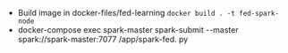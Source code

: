 - Build image in docker-files/fed-learning `docker build . -t fed-spark-node`
- docker-compose exec spark-master  spark-submit --master spark://spark-master:7077 /app/spark-fed.
py